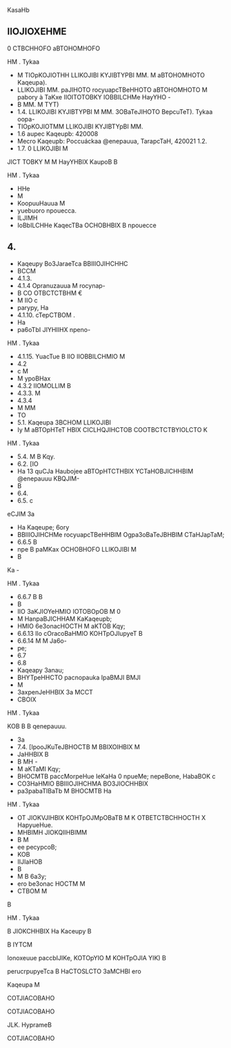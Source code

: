 <!-- image -->

KasaHb

<!-- image -->

## IIOJIOXEHME

0 CTBCHHOFO aBTOHOMHOFO

HM . Tykaa

- M TIOpKOJIOTHH LLIKOJIBI KYJIBTYPBI MM. M aBTOHOMHOTO Kaqeupa).
- LLIKOJIBI MM. paJIHOTO rocyuapcTBeHHOTO aBTOHOMHOTO M pabory à TaKxe IIOITOTOBKY IOBBILCHMe HayYHO -
- B MM. M TYT)
- 1.4. LLIKOJIBI KYJIBTYPBI M MM. 3OBaTeJIHOTO BepcuTeT). Tykaa oopa-
- TIOpKOJIOTMM LLIKOJIBI KYJIBTYpBI MM.
- 1.6 aupec Kaqeupb: 420008
- Mecro Kaqeupb: Poccuáckaa   @enepauua, TarapcTaH, 420021 1.2.
- 1.7. 0 LLIKOJIBI M

JICT TOBKY M M HayYHBIX   KaupoB B

HM . Tykaa

- HHe
- M
- KoopuuHauua M
- yuebuoro npouecca.
- ILJIMH
- IoBbILCHHe KaqecTBa OCHOBHBIX B npouecce

## 4.

- Kaqeupy Bo3JaraeTca BBIIIOJIHCHHC
- BCCM
- 4.1.3.
- 4.1.4 Opranuzauua M rocynap-
- B CO OTBCTCTBHM €
- M IIO c
- parypy, Ha
- 4.1.10. cTepCTBOM .
- Ha
- pa6oTbI JIYHIIHX npeno-

HM . Tykaa

- 4.1.15. YuacTue B IIO IIOBBILCHMIO M
- 4.2
- c M
- M ypoBHax
- 4.3.2 IIOMOLLIM B
- 4.3.3. M
- 4.3.4
- M MM
- TO
- 5.1. Kaqeupa 3BCHOM LLIKOJIBI
- Iy M aBTOpHTeT HBIX CICLHQJIHCTOB COOTBCTCTBYIOLCTO K

HM . Tykaa

- 5.4. M B Kqy.
- 6.2. [IO
- Ha 13 quCJa   Haubojee aBTOpHTCTHBIX YCTaHOBJICHHBIM @enepauuu KBQJIM-
- B
- 6.4.
- 6.5. c

eCJIM 3a

- Ha Kaqeupe; 6ory
- BBIIIOJIHCHMe rocyuapcTBeHHBIM Ogpa3oBaTeJBHBIM CTaHJapTaM;
- 6.6.5 B
- npe B paMKax OCHOBHOFO LLIKOJIBI M
- B

Ka -

HM . Tykaa

- 6.6.7 B B
- B
- IIO 3aKJIOYeHMIO IOTOBOpOB M 0
- M HanpaBJICHHAM KaKaqeupb;
- HMIO 6e3onacHOCTH M aKTOB Kqy;
- 6.6.13 Ilo cOracoBaHMIO KOHTpOJIupyeT B
- 6.6.14 M M Ja6o-
- pe;
- 6.7
- 6.8
- Kaqeapy 3anau;
- BHYTpeHHCTO pacnopauka IpaBMJI BMJI
- M
- 3axpenJeHHBIX 3a MCCT
- CBOIX

HM . Tykaa

KOB B B qenepauuu.

- 3a
- 7.4. [IpooJKuTeJBHOCTB M BBIXOIHBIX M
- JaHHBIX B
- B MH -
- M aKTaMI Kqy;
- BHOCMTB paccMorpeHue IeKaHa 0 npueMe;  nepeBone, HabaBOK c
- CO3HaHMIO BBIIIOJIHCHMA BO3JIOCHHBIX
- pa3pabaTIBaTb M BHOCMTB Ha

HM . Tykaa

- OT JIOKVJIHBIX KOHTpOJMpOBaTB M K OTBETCTBCHHOCTH X HapyueHue.
- MHBIMH JIOKQIIHBIMM
- B M
- ee pecypcoB;
- KOB
- IIJIaHOB
- B
- M B 6a3y;
- ero be3onac HOCTM M
- CTBOM M

B

HM . Tykaa

B JIOKCHHBIX Ha Kaceupy B

B IYTCM

Ionoxeuue paccbIJIKe,   KOTOpYIO M KOHTpOJIA YIK) B

perucrpupyeTca B HaCTOSLCTO 3aMCHBI ero

Kaqeupa M

COTJIACOBAHO

COTJIACOBAHO

JLK. HyprameB

<!-- image -->

<!-- image -->

COTJIACOBAHO

<!-- image -->